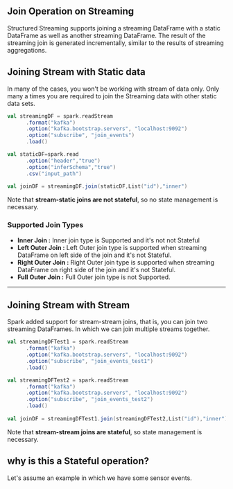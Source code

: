 ## Join Operation on Streaming
Structured Streaming supports joining a streaming DataFrame with a static DataFrame as well as another streaming DataFrame. The result of the streaming join is generated incrementally, similar to the results of streaming aggregations.

## Joining Stream with Static data
In many of the cases, you won't be working with stream of data only. Only many a times you are required to join the Streaming data with other static data sets.

```scala
val streamingDF = spark.readStream
      .format("kafka")
      .option("kafka.bootstrap.servers", "localhost:9092")
      .option("subscribe", "join_events")
      .load()

val staticDF=spark.read
      .option("header","true")
      .option("inferSchema","true")
      .csv("input_path")
      
val joinDF = streamingDF.join(staticDF,List("id"),"inner")
```
Note that **stream-static joins are not stateful**, so no state management is necessary.

### Supported Join Types

 - **Inner Join :**  Inner join type is Supported and it's not not Stateful
 - **Left Outer Join :** Left Outer join type is supported when streaming DataFrame on left side of the join and it's not Stateful.
 - **Right Outer Join :** Right Outer join type is supported when streaming DataFrame on right side of the join and it's not Stateful.
 - **Full Outer Join :** Full Outer join type is not Supported.

-----
## Joining Stream with Stream
Spark added support for stream-stream joins, that is, you can join two streaming DataFrames. In which we can join multiple streams together.

```scala
val streamingDFTest1 = spark.readStream
      .format("kafka")
      .option("kafka.bootstrap.servers", "localhost:9092")
      .option("subscribe", "join_events_test1")
      .load()

val streamingDFTest2 = spark.readStream
      .format("kafka")
      .option("kafka.bootstrap.servers", "localhost:9092")
      .option("subscribe", "join_events_test2")
      .load()
      
val joinDF = streamingDFTest1.join(streamingDFTest2,List("id"),"inner")
```
Note that **stream-stream joins are stateful**, so state management is necessary.

## why is this a Stateful operation?
Let's assume an example in which we have some sensor events.  

<!--stackedit_data:
eyJoaXN0b3J5IjpbMTEwODc1NDY3MCwxNjcyODgzNzMxLC03ND
U1ODQ3MTMsLTY0NzI5OTY3OCw0MDgyMDM0ODYsLTE5NDg0NTM5
NjUsNjYzNTM0ODY4LDM2MDQ4MDY4MCwxMDE4MTAwMjEzLDE1Nj
I3NzU1NjcsNTQ1MTE2MzIzLDE2OTMzODk2NTksLTM1OTE0NTM1
OSw0NzY0MzUwNDcsLTExNzU1MzY4NzksNjI5ODAyNzczLDYyND
YyMDIxMCwxMTk5MzE0NTYyLC0xMjk1NDAxNDY4LDQzMjc2OTc0
N119
-->